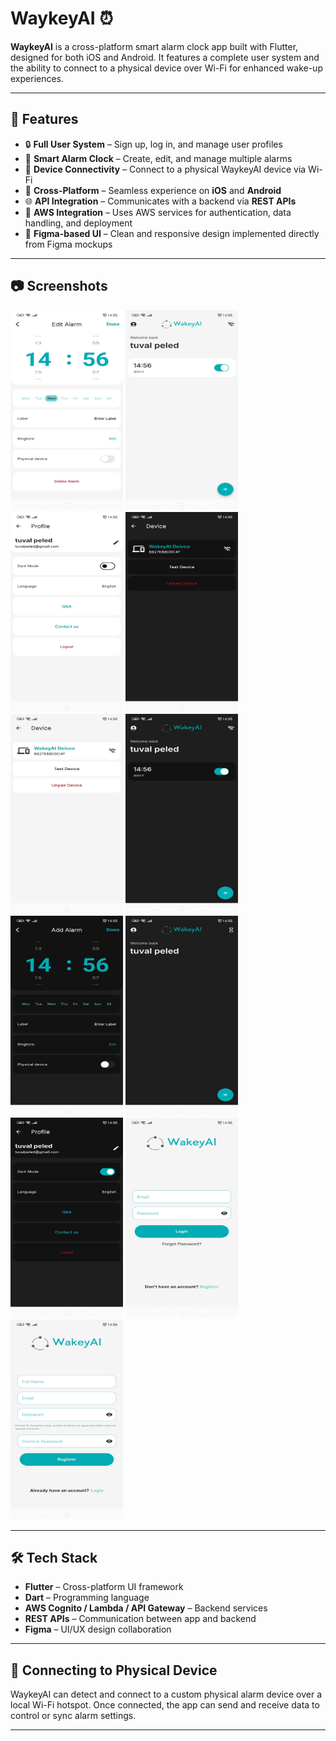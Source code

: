 # WaykeyAI ⏰

**WaykeyAI** is a cross-platform smart alarm clock app built with Flutter, designed for both iOS and Android. It features a complete user system and the ability to connect to a physical device over Wi-Fi for enhanced wake-up experiences.

---

## 🚀 Features

- 🔒 **Full User System** – Sign up, log in, and manage user profiles
- 🛌 **Smart Alarm Clock** – Create, edit, and manage multiple alarms
- 📶 **Device Connectivity** – Connect to a physical WaykeyAI device via Wi-Fi
- 📱 **Cross-Platform** – Seamless experience on **iOS** and **Android**
- 🌐 **API Integration** – Communicates with a backend via **REST APIs**
- 🧱 **AWS Integration** – Uses AWS services for authentication, data handling, and deployment
- 🎨 **Figma-based UI** – Clean and responsive design implemented directly from Figma mockups

---

## 📷 Screenshots

<img src="/screenshots/1.jpeg" width="180" height="320">
<img src="/screenshots/2.jpeg" width="180" height="320">
<img src="/screenshots/3.jpeg" width="180" height="320">
<img src="/screenshots/4.jpeg" width="180" height="320">
<img src="/screenshots/5.jpeg" width="180" height="320">
<img src="/screenshots/6.jpeg" width="180" height="320">
<img src="/screenshots/7.jpeg" width="180" height="320">
<img src="/screenshots/8.jpeg" width="180" height="320">
<img src="/screenshots/9.jpeg" width="180" height="320">
<img src="/screenshots/10.jpeg" width="180" height="320">
<img src="/screenshots/11.jpeg" width="180" height="320">

---

## 🛠️ Tech Stack

- **Flutter** – Cross-platform UI framework
- **Dart** – Programming language
- **AWS Cognito / Lambda / API Gateway** – Backend services
- **REST APIs** – Communication between app and backend
- **Figma** – UI/UX design collaboration

---

## 📡 Connecting to Physical Device

WaykeyAI can detect and connect to a custom physical alarm device over a local Wi-Fi hotspot. Once connected, the app can send and receive data to control or sync alarm settings.

---
